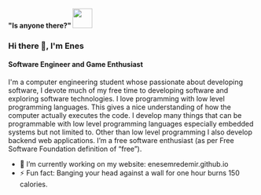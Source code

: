 #### "Is anyone there?" <img src="https://emojis.slackmojis.com/emojis/images/1460579133/354/doom_look.gif" width="40" height="40"/>

### Hi there 👋, I'm Enes
#### Software Engineer and Game Enthusiast 
 
 I'm a computer engineering student whose passionate about developing software, I devote much of my free time to developing software and exploring software technologies.
I love programming with low level programming languages. This gives a nice understanding of how the computer actually executes the code. I develop many things that can be programmable with low level programming languages especially embedded systems but not limited to. Other than low level programming I also develop backend web applications.
I’m a free software enthusiast (as per Free Software Foundation definition of “free”). 


- 🔭 I’m currently working on my website: enesemredemir.github.io 
- ⚡ Fun fact: Banging your head against a wall for one hour burns 150 calories. 
